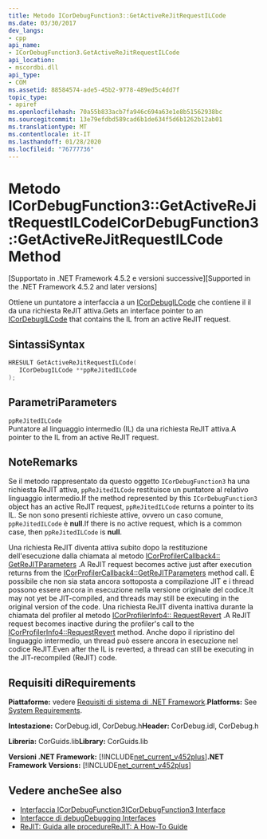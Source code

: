 ```yaml
---
title: Metodo ICorDebugFunction3::GetActiveReJitRequestILCode
ms.date: 03/30/2017
dev_langs:
- cpp
api_name:
- ICorDebugFunction3.GetActiveReJitRequestILCode
api_location:
- mscordbi.dll
api_type:
- COM
ms.assetid: 88584574-ade5-45b2-9778-489ed5c4dd7f
topic_type:
- apiref
ms.openlocfilehash: 70a55b833acb7fa946c694a63e1e8b51562938bc
ms.sourcegitcommit: 13e79efdbd589cad6b1de634f5d6b1262b12ab01
ms.translationtype: MT
ms.contentlocale: it-IT
ms.lasthandoff: 01/28/2020
ms.locfileid: "76777736"
---
```

# <a name="icordebugfunction3getactiverejitrequestilcode-method"></a><span data-ttu-id="a6726-102">Metodo ICorDebugFunction3::GetActiveReJitRequestILCode</span><span class="sxs-lookup"><span data-stu-id="a6726-102">ICorDebugFunction3::GetActiveReJitRequestILCode Method</span></span>
<span data-ttu-id="a6726-103">[Supportato in .NET Framework 4.5.2 e versioni successive]</span><span class="sxs-lookup"><span data-stu-id="a6726-103">[Supported in the .NET Framework 4.5.2 and later versions]</span></span>  
  
 <span data-ttu-id="a6726-104">Ottiene un puntatore a interfaccia a un [ICorDebugILCode](icordebugilcode-interface.md) che contiene il il da una richiesta ReJIT attiva.</span><span class="sxs-lookup"><span data-stu-id="a6726-104">Gets an interface pointer to an [ICorDebugILCode](icordebugilcode-interface.md) that contains the IL from an active ReJIT request.</span></span>  
  
## <a name="syntax"></a><span data-ttu-id="a6726-105">Sintassi</span><span class="sxs-lookup"><span data-stu-id="a6726-105">Syntax</span></span>  
  
```cpp
HRESULT GetActiveReJitRequestILCode(  
   ICorDebugILCode **ppReJitedILCode  
);  
```  
  
## <a name="parameters"></a><span data-ttu-id="a6726-106">Parametri</span><span class="sxs-lookup"><span data-stu-id="a6726-106">Parameters</span></span>  
 `ppReJitedILCode`  
 <span data-ttu-id="a6726-107">Puntatore al linguaggio intermedio (IL) da una richiesta ReJIT attiva.</span><span class="sxs-lookup"><span data-stu-id="a6726-107">A pointer to the IL from an active ReJIT request.</span></span>  
  
## <a name="remarks"></a><span data-ttu-id="a6726-108">Note</span><span class="sxs-lookup"><span data-stu-id="a6726-108">Remarks</span></span>  
 <span data-ttu-id="a6726-109">Se il metodo rappresentato da questo oggetto `ICorDebugFunction3` ha una richiesta ReJIT attiva, `ppReJitedILCode` restituisce un puntatore al relativo linguaggio intermedio.</span><span class="sxs-lookup"><span data-stu-id="a6726-109">If the method represented by this `ICorDebugFunction3` object has an active ReJIT request, `ppReJitedILCode` returns a pointer to its IL.</span></span> <span data-ttu-id="a6726-110">Se non sono presenti richieste attive, ovvero un caso comune, `ppReJitedILCode` è **null**.</span><span class="sxs-lookup"><span data-stu-id="a6726-110">If there is no active request, which is a common case, then `ppReJitedILCode` is **null**.</span></span>  
  
 <span data-ttu-id="a6726-111">Una richiesta ReJIT diventa attiva subito dopo la restituzione dell'esecuzione dalla chiamata al metodo [ICorProfilerCallback4:: GetReJITParameters](../../../../docs/framework/unmanaged-api/profiling/icorprofilercallback4-getrejitparameters-method.md) .</span><span class="sxs-lookup"><span data-stu-id="a6726-111">A ReJIT request becomes active just after execution returns from the [ICorProfilerCallback4::GetReJITParameters](../../../../docs/framework/unmanaged-api/profiling/icorprofilercallback4-getrejitparameters-method.md) method call.</span></span> <span data-ttu-id="a6726-112">È possibile che non sia stata ancora sottoposta a compilazione JIT e i thread possono essere ancora in esecuzione nella versione originale del codice.</span><span class="sxs-lookup"><span data-stu-id="a6726-112">It may not yet be JIT-compiled, and threads may still be executing in the original version of the code.</span></span> <span data-ttu-id="a6726-113">Una richiesta ReJIT diventa inattiva durante la chiamata del profiler al metodo [ICorProfilerInfo4:: RequestRevert](../../../../docs/framework/unmanaged-api/profiling/icorprofilerinfo4-requestrevert-method.md) .</span><span class="sxs-lookup"><span data-stu-id="a6726-113">A ReJIT request becomes inactive during the profiler's call to the [ICorProfilerInfo4::RequestRevert](../../../../docs/framework/unmanaged-api/profiling/icorprofilerinfo4-requestrevert-method.md) method.</span></span> <span data-ttu-id="a6726-114">Anche dopo il ripristino del linguaggio intermedio, un thread può essere ancora in esecuzione nel codice ReJIT.</span><span class="sxs-lookup"><span data-stu-id="a6726-114">Even after the IL is reverted, a thread can still be executing in the JIT-recompiled (ReJIT) code.</span></span>  
  
## <a name="requirements"></a><span data-ttu-id="a6726-115">Requisiti di</span><span class="sxs-lookup"><span data-stu-id="a6726-115">Requirements</span></span>  
 <span data-ttu-id="a6726-116">**Piattaforme:** vedere [Requisiti di sistema di .NET Framework](../../../../docs/framework/get-started/system-requirements.md).</span><span class="sxs-lookup"><span data-stu-id="a6726-116">**Platforms:** See [System Requirements](../../../../docs/framework/get-started/system-requirements.md).</span></span>  
  
 <span data-ttu-id="a6726-117">**Intestazione:** CorDebug.idl, CorDebug.h</span><span class="sxs-lookup"><span data-stu-id="a6726-117">**Header:** CorDebug.idl, CorDebug.h</span></span>  
  
 <span data-ttu-id="a6726-118">**Libreria:** CorGuids.lib</span><span class="sxs-lookup"><span data-stu-id="a6726-118">**Library:** CorGuids.lib</span></span>  
  
 <span data-ttu-id="a6726-119">**Versioni .NET Framework:** [!INCLUDE[net_current_v452plus](../../../../includes/net-current-v452plus-md.md)]</span><span class="sxs-lookup"><span data-stu-id="a6726-119">**.NET Framework Versions:** [!INCLUDE[net_current_v452plus](../../../../includes/net-current-v452plus-md.md)]</span></span>  
  
## <a name="see-also"></a><span data-ttu-id="a6726-120">Vedere anche</span><span class="sxs-lookup"><span data-stu-id="a6726-120">See also</span></span>

- [<span data-ttu-id="a6726-121">Interfaccia ICorDebugFunction3</span><span class="sxs-lookup"><span data-stu-id="a6726-121">ICorDebugFunction3 Interface</span></span>](icordebugfunction3-interface.md)
- [<span data-ttu-id="a6726-122">Interfacce di debug</span><span class="sxs-lookup"><span data-stu-id="a6726-122">Debugging Interfaces</span></span>](debugging-interfaces.md)
- [<span data-ttu-id="a6726-123">ReJIT: Guida alle procedure</span><span class="sxs-lookup"><span data-stu-id="a6726-123">ReJIT: A How-To Guide</span></span>](https://docs.microsoft.com/archive/blogs/davbr/rejit-a-how-to-guide)
